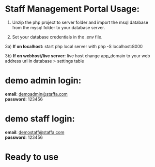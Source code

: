 # **Staff Management Portal Usage:**

1) Unzip the php project to server folder and import the msql database from the mysql folder to your database server.

2) Set your database credentials in the .env file.

3a) **If on localhost:**
 start php local server with php -S localhost:8000

3b) **If on webhost/live server:** live host change app_domain to your web address url in database > settings table

# **demo admin login:**

**email**: demoadmin@staffa.com
<br>
**password**: 123456

# **demo staff login:**
**email**: demostaff@staffa.com
<br>
**password**: 123456

# **Ready to use**
